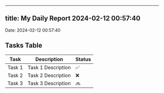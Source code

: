 
---
title: My Daily Report 2024-02-12 00:57:40
---

Date: 2024-02-12 00:57:40

## Tasks Table

| Task | Description | Status |
|------|-------------|--------|
| Task 1 | Task 1 Description | ✅ |
| Task 2 | Task 2 Description | ❌ |
| Task 3 | Task 3 Description | 🔜 |
